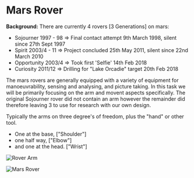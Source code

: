 Mars Rover
==========
**Background:** 
There are currently 4 rovers [3 Generations] on mars:
- Sojourner 1997 - 98 => Final contact attempt 9th March 1998, silent since 27th Sept 1997
- Spirit 2003/4 - 11  => Project concluded 25th May 2011, silent since 22nd March 2010
- Opportunity 2003/4 => Took first 'Selfie' 14th Feb 2018
- Curiosity 2011/12 => Drilling for "Lake Orcadie" target 20th Feb 2018

The mars rovers are generally equipped with a variety of equipment for manoeuvrability, sensing and analysing, and picture taking. In this task we will be primarily focusing on the arm and movent aspects specifically. The original Sojourner rover did not contain an arm however the remainder did therefore leaving 3 to use for research with our own design.

Typically the arms on three degree's of freedom, plus the "hand" or other tool.
 - One at the base, ["Shoulder"]
 - one half way, ["Elbow"]
 - and one at the head. ["Wrist"]
 
![Rover Arm][Arm]
 
![Mars Rover][Rover]
 
[Rover]: https://photojournal.jpl.nasa.gov/jpegMod/PIA04413_modest.jpg "Mars Exploration Rover"
[Arm]: https://mars.nasa.gov/mer/mission/images/robotic_arm_250.jpg "Mars Exploration Robotic Arm"

